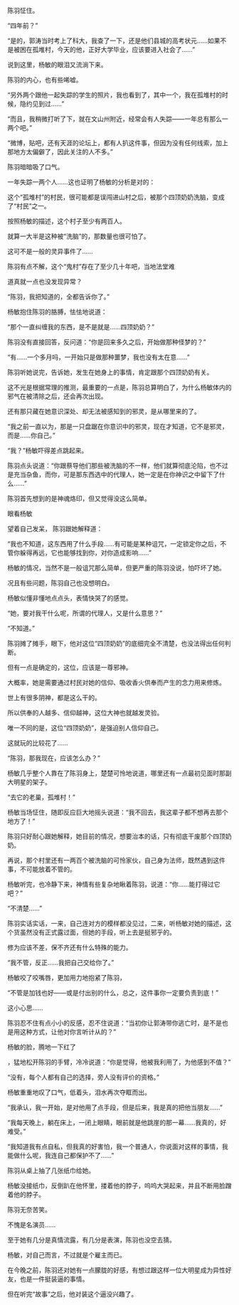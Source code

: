 陈羽怔住。

“四年前？”

“是的，郭涛当时考上了科大，我查了一下，还是他们县城的高考状元……如果不是被困在孤堆村，今天的他，正好大学毕业，应该要进入社会了……”

说到这里，杨敏的眼泪又流淌下来。

陈羽的内心，也有些唏嘘。

“另外两个跟他一起失踪的学生的照片，我也看到了，其中一个，我在孤堆村的时候，隐约见到过……”

“而且，我稍微打听了下，就在文山州附近，经常会有人失踪——一年总有那么一两个吧。”

“微博，贴吧，还有天涯的论坛上，都有人扒这件事，但因为没有任何线索，加上那地方太偏僻了，因此关注的人不多。”

陈羽暗暗吸了口气。

一年失踪一两个人……这也证明了杨敏的分析是对的：

这个“孤堆村”的村民，很可能都是误闯进山村之后，被那个四顶奶奶洗脑，变成了“村民”之一。

按照杨敏的描述，这个村子至少有两百人。

就算一大半是这种被“洗脑”的，那数量也很可怕了。

这可不是一般的灵异事件了……

陈羽有点不解，这个“鬼村”存在了至少几十年吧，当地法堂难

道真就一点也没发现异常？

“陈羽，我把知道的，全都告诉你了。”

杨敏抱住陈羽的胳膊，怯怯地说道：

“那个一直纠缠我的东西，是不是就是……四顶奶奶？”

陈羽没有直接回答，反问道：“你是回来多久之后，开始做那种怪梦的？”

“有……一个多月吗，一开始只是做那种噩梦，我也没有太在意……”

陈羽听她说完，告诉她，发生在她身上的事情，肯定跟那个四顶奶奶有关。

这不光是根据常理的推测，最重要的一点是，陈羽总算明白了，为什么杨敏体内的邪气在被清除之后，还会再次出现。

还有那只藏在她意识深处、却无法被感知到的邪灵，是从哪里来的了。

“我之前一直以为，那是一只盘踞在你意识中的邪灵，现在才知道，它不是邪灵，而是……你自己。”

“我？”杨敏吓得差点跳起来。

陈羽点头说道：“你跟蔡导他们那些被洗脑的不一样，他们就算彻底沦陷，也不过是充当杂鱼，而你，可是那东西选中的代理人，她一定是在你神识之中留下了什么……”

陈羽首先想到的是神魂烙印，但又觉得没这么简单。

眼看杨敏

望着自己发呆， 陈羽跟她解释道：

“我也不知道，这东西用了什么手段……有可能是某种诅咒，一定锁定你之后，不管你躲得再远，它也能够找到你，对你造成影响……”

杨敏的情况，当然不是一般诅咒那么简单，但更严重的陈羽没说，怕吓坏了她。

况且有些问题，陈羽自己也没想明白。

杨敏似懂非懂地点点头，表情快哭了的感觉。

“她，要对我干什么呢，所谓的代理人，又是什么意思？”

“不知道。”

陈羽摊了摊手，眼下，他对这位“四顶奶奶”的底细完全不清楚，也没法得出任何判断。

但有一点是确定的，这位，应该是一尊邪神。

大概率，她是需要通过村民对她的信仰、吸收香火供奉而产生的念力用来修炼。

世上有很多阴神，都是这么干的。

所以供奉的人越多、信仰越神，这位大神也就越发灵验。

唯一不同的是，这位“四顶奶奶”，是强迫别人信仰自己。

这就玩的比较花了……

“陈羽，那我现在，应该怎么办？”

杨敏几乎整个人靠在了陈羽身上，楚楚可怜地说道，哪里还有一点最初见面时那副大明星的架子。

“去它的老巢，孤堆村！”

杨敏当场怔住，随即反应巨大地摇头说道：“我不回去，我这辈子都不想再去那个地方了！”

陈羽只好耐心跟她解释，她目前的情况，想要治本的话，只有彻底干废那个四顶奶奶。

再说，那个村里还有一两百个被洗脑的可怜家伙，自己身为法师，既然遇到这件事，不可能放着不管的。

杨敏听完，也冷静下来，神情有些复杂地瞅着陈羽，说道：“你……能打得过它吧？”

“不清楚……”

陈羽实话实话，一来，自己连对方的模样都没见过，二来，听杨敏对她的描述，这个货虽然没有正式露过面，但她的手段，听上去是挺邪乎的。

修为应该不差，保不齐还有什么特殊的能力。

“我不管，反正……我把自己交给你了。”

杨敏咬了咬嘴唇，更加用力地抱紧了陈羽，

“不管是加钱也好——或是付出别的什么，总之，这件事你一定要负责到底！”

这小心思……

陈羽忍不住有点小小的反感，忍不住说道：“当初你让郭涛带你逃亡时，是不是也是用这种方式，让他对你言听计从的？”

杨敏的脸，腾地一下红了

，猛地松开陈羽的手臂，冷冷说道：“你是觉得，他被我利用了，为他感到不值？”

“没有，每个人都有自己的选择，旁人没有评价的资格。”

杨敏重重地叹了口气，低着头，泪水再次夺眶而出。

“我承认，我一开始，是对他用了点手段，但是后来，我是真的把他当朋友……”

“我每天晚上，躺在床上，一闭上眼睛，眼前就是他跳崖的那一幕……我真的，好难受。”

“我知道我有点自私，但我真的好害怕，我一个普通人，你说面对这样的事情，我能做什么呢，我连自己都保护不了……”

陈羽从桌上抽了几张纸巾给她。

杨敏没接纸巾，反倒趴在他怀里，搂着他的脖子，呜呜大哭起来，并且不断用脸蹭着他的脖子。

陈羽无奈苦笑。

不愧是名演员……

至于她有几分是真情流露，有几分是表演，陈羽也没空去猜。

杨敏，对自己而言，不过就是个雇主而已。

在今晚之前，陈羽还对她有一点朦胧的好感，有想过跟这样一位大明星成为异性好友，也是一件挺装逼的事情。

但在听完“故事”之后，他对装这个逼没兴趣了。
